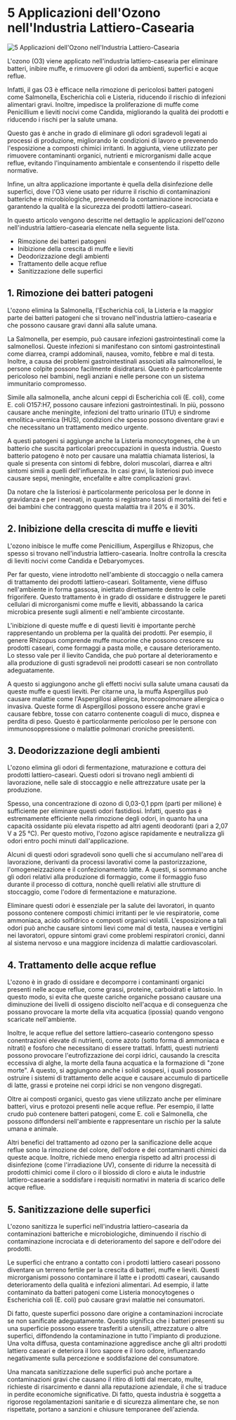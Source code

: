 # 5 Applicazioni dell'Ozono nell'Industria Lattiero-Casearia 

![5 Applicazioni dell'Ozono nell'Industria Lattiero-Casearia](/assets/images/lattiero-casearia-applicazioni-featured.jpg "5 Applicazioni dell'Ozono nell'Industria Lattiero-Casearia")

L'ozono (O3) viene applicato nell'industria lattiero-casearia per eliminare batteri, inibire muffe, e rimuovere gli odori da ambienti, superfici e acque reflue.

Infatti, il gas O3 è efficace nella rimozione di pericolosi batteri patogeni come Salmonella, Escherichia coli e Listeria, riducendo il rischio di infezioni alimentari gravi. Inoltre, impedisce la proliferazione di muffe come Penicillium e lieviti nocivi come Candida, migliorando la qualità dei prodotti e riducendo i rischi per la salute umana.

Questo gas è anche in grado di eliminare gli odori sgradevoli legati ai processi di produzione, migliorando le condizioni di lavoro e prevenendo l'esposizione a composti chimici irritanti. In aggiunta, viene utilizzato per rimuovere contaminanti organici, nutrienti e microrganismi dalle acque reflue, evitando l'inquinamento ambientale e consentendo il rispetto delle normative.

Infine, un altra applicazione importante è quella della disinfezione delle superfici, dove l'O3 viene usato per ridurre il rischio di contaminazioni batteriche e microbiologiche, prevenendo la contaminazione incrociata e garantendo la qualità e la sicurezza dei prodotti lattiero-caseari.

In questo articolo vengono descritte nel dettaglio le applicazioni dell'ozono nell'industria lattiero-casearia elencate nella seguente lista.

- Rimozione dei batteri patogeni
- Inibizione della crescita di muffe e lieviti
- Deodorizzazione degli ambienti
- Trattamento delle acque reflue
- Sanitizzazione delle superfici

## 1. Rimozione dei batteri patogeni

L'ozono elimina la Salmonella, l'Escherichia coli, la Listeria e la maggior parte dei batteri patogeni che si trovano nell'industria lattiero-casearia e che possono causare gravi danni alla salute umana.

La Salmonella, per esempio, può causare infezioni gastrointestinali come la salmonellosi. Queste infezioni si manifestano con sintomi gastrointestinali come diarrea, crampi addominali, nausea, vomito, febbre e mal di testa. Inoltre, a causa dei problemi gastrointestinali associati alla salmonellosi, le persone colpite possono facilmente disidratarsi. Questo è particolarmente pericoloso nei bambini, negli anziani e nelle persone con un sistema immunitario compromesso.

Simile alla salmonella, anche alcuni ceppi di Escherichia coli (E. coli), come E. coli O157:H7, possono causare infezioni gastrointestinali. In più, possono causare anche meningite, infezioni del tratto urinario (ITU) e sindrome emolitica-uremica (HUS), condizioni che spesso possono diventare gravi e che necessitano un trattamento medico urgente.

A questi patogeni si aggiunge anche la Listeria monocytogenes, che è un batterio che suscita particolari preoccupazioni in questa industria. Questo batterio patogeno è noto per causare una malattia chiamata listeriosi, la quale si presenta con sintomi di febbre, dolori muscolari, diarrea e altri sintomi simili a quelli dell'influenza. In casi gravi, la listeriosi può invece causare sepsi, meningite, encefalite e altre complicazioni gravi.

Da notare che la listeriosi è particolarmente pericolosa per le donne in gravidanza e per i neonati, in quanto si registrano tassi di mortalità dei feti e dei bambini che contraggono questa malattia tra il 20% e il 30%.

## 2. Inibizione della crescita di muffe e lieviti

L'ozono inibisce le muffe come Penicillium, Aspergillus e Rhizopus, che spesso si trovano nell'industria lattiero-casearia. Inoltre controlla la crescita di lieviti nocivi come Candida e Debaryomyces.

Per far questo, viene introdotto nell'ambiente di stoccaggio o nella camera di trattamento dei prodotti lattiero-caseari. Solitamente, viene diffuso nell'ambiente in forma gassosa, iniettato direttamente dentro le celle frigorifere. Questo trattamento è in grado di ossidare e distruggere le pareti cellulari di microrganismi come muffe e lieviti, abbassando la carica microbica presente sugli alimenti e nell'ambiente circostante.

L'inibizione di queste muffe e di questi lieviti è importante perchè rappresentando un problema per la qualità dei prodotti. Per esempio, il genere Rhizopus comprende muffe mucorine che possono crescere su prodotti caseari, come formaggi a pasta molle, e causare deterioramento. Lo stesso vale per il lievito Candida, che può portare al deterioramento e alla produzione di gusti sgradevoli nei prodotti caseari se non controllato adeguatamente.

A questo si aggiungono anche gli effetti nocivi sulla salute umana causati da queste muffe e questi lieviti. Per citarne una, la muffa Aspergillus può causare malattie come l'Aspergillosi allergica, broncopolmonare allergica o invasiva. Queste forme di Aspergillosi possono essere anche gravi e causare febbre, tosse con catarro contenente coaguli di muco, dispnea e perdita di peso. Questo è particolarmente pericoloso per le persone con immunosoppressione o malattie polmonari croniche preesistenti.

## 3. Deodorizzazione degli ambienti

L'ozono elimina gli odori di fermentazione, maturazione e cottura dei prodotti lattiero-caseari. Questi odori si trovano negli ambienti di lavorazione, nelle sale di stoccaggio e nelle attrezzature usate per la produzione. 

Spesso, una concentrazione di ozono di 0,03-0,1 ppm (parti per milione) è sufficiente per eliminare questi odori fastidiosi. Infatti, questo gas è estremamente efficiente nella rimozione degli odori, in quanto ha una capacità ossidante più elevata rispetto ad altri agenti deodoranti (pari a 2,07 V a 25 °C). Per questo motivo, l'ozono agisce rapidamente e neutralizza gli odori entro pochi minuti dall'applicazione.

Alcuni di questi odori sgradevoli sono quelli che si accumulano nell'area di lavorazione, derivanti da processi lavorativi come la pastorizzazione, l'omogeneizzazione e il confezionamento latte. A questi, si sommano anche gli odori relativi alla produzione di formaggio, come il formaggio fuso durante il processo di cottura, nonchè quelli relativi alle strutture di stoccaggio, come l'odore di fermentazione e maturazione.

Eliminare questi odori è essenziale per la salute dei lavoratori, in quanto possono contenere composti chimici irritanti per le vie respiratorie, come ammoniaca, acido solfidrico e composti organici volatili. L'esposizione a tali odori può anche causare sintomi lievi come mal di testa, nausea e vertigini nei lavoratori, oppure sintomi gravi come problemi respiratori cronici, danni al sistema nervoso e una maggiore incidenza di malattie cardiovascolari.

## 4. Trattamento delle acque reflue

L'ozono è in grado di ossidare e decomporre i contaminanti organici presenti nelle acque reflue, come grassi, proteine, carboidrati e lattosio. In questo modo, si evita che queste cariche organiche possano causare una diminuzione dei livelli di ossigeno disciolto nell'acqua e di conseguenza che possano provocare la morte della vita acquatica (ipossia) quando vengono scaricate nell'ambiente. 

Inoltre, le acque reflue del settore lattiero-caseario contengono spesso conentrazioni elevate di nutrienti, come azoto (sotto forma di ammoniaca e nitrati) e fosforo che necessitano di essere trattati. Infatti, questi nutrienti possono provocare l'eutrofizzazione dei corpi idrici, causando la crescita eccessiva di alghe, la morte della fauna acquatica e la formazione di "zone morte". A questo, si aggiungono anche i solidi sospesi, i quali possono ostruire i sistemi di trattamento delle acque e causare accumulo di particelle di latte, grassi e proteine nei corpi idrici se non vengono disgregati.

Oltre ai composti organici, questo gas viene utilizzato anche per eliminare batteri, virus e protozoi presenti nelle acque reflue. Per esempio, il latte crudo può contenere batteri patogeni, come E. coli e Salmonella, che possono diffondersi nell'ambiente e rappresentare un rischio per la salute umana e animale.

Altri benefici del trattamento ad ozono per la sanificazione delle acque reflue sono la rimozione del colore, dell'odore e dei contaminanti chimici da queste acque. Inoltre, richiede meno energia rispetto ad altri processi di disinfezione (come l'irradiazione UV), consente di ridurre la necessità di prodotti chimici come il cloro o il biossido di cloro e aiuta le industrie lattiero-casearie a soddisfare i requisiti normativi in materia di scarico delle acque reflue.

## 5. Sanitizzazione delle superfici

L'ozono sanitizza le superfici nell'industria lattiero-casearia da contaminazioni batteriche e microbiologiche, diminuendo il rischio di contaminazione incrociata e di deterioramento del sapore e dell'odore dei prodotti.

Le superfici che entrano a contatto con i prodotti lattiero caseari possono diventare un terreno fertile per la crescita di batteri, muffe e lieviti. Questi microrganismi possono contaminare il latte e i prodotti caseari, causando deterioramento della qualità e infezioni alimentari. Ad esempio, il latte contaminato da batteri patogeni come Listeria monocytogenes o Escherichia coli (E. coli) può causare gravi malattie nei consumatori.

Di fatto, queste superfici possono dare origine a contaminazioni incrociate se non sanificate adeguatamente. Questo significa che i batteri presenti su una superficie possono essere trasferiti a utensili, attrezzature o altre superfici, diffondendo la contaminazione in tutto l'impianto di produzione. Una volta diffusa, questa contaminazione aggredisce anche gli altri prodotti lattiero caseari e deteriora il loro sapore e il loro odore, influenzando negativamente sulla percezione e soddisfazione del consumatore.

Una mancata sanitizzazione delle superfici può anche portare a contaminazioni gravi che causano il ritiro di lotti dal mercato, multe, richieste di risarcimento e danni alla reputazione aziendale, il che si traduce in perdite economiche significative. Di fatto, questa industria è soggetta a rigorose regolamentazioni sanitarie e di sicurezza alimentare che, se non rispettate, portano a sanzioni e chiusure temporanee dell'azienda.

